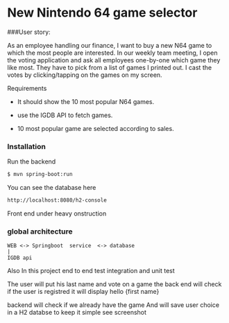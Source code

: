 # New Nintendo 64 game selector


###User story:

As an employee handling our finance, I want to buy a new N64 game to which the most people are interested. In our weekly team meeting, I open the voting application and ask all employees one-by-one which game they like most. They have to pick from a list of games I printed out. I cast the votes by clicking/tapping on the games on my screen.

Requirements
* It should show the 10 most popular N64 games.

* use the IGDB API to fetch games.
* 10 most popular game are selected according to sales.



### Installation

Run the backend 

```sh
$ mvn spring-boot:run
```

You can see the database here 

```sh
http://localhost:8080/h2-console
```

Front end under heavy onstruction


### global architecture 
```
WEB <-> Springboot  service  <-> database 
|
IGDB api 
```


Also In this project end to end test integration and unit test


The user will put his last name and vote on a game 
the back end will check if the user is registred it will display hello {first name}

backend will check if we already have the game
And will save user choice in a H2 databse to keep it simple 
see screenshot 

